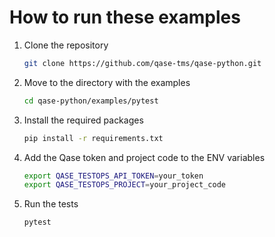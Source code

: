 # How to run these examples

1. Clone the repository

    ```bash
    git clone https://github.com/qase-tms/qase-python.git
    ```

2. Move to the directory with the examples

    ```bash
    cd qase-python/examples/pytest
    ```

3. Install the required packages

    ```bash
    pip install -r requirements.txt
    ```

4. Add the Qase token and project code to the ENV variables

    ```bash
    export QASE_TESTOPS_API_TOKEN=your_token
    export QASE_TESTOPS_PROJECT=your_project_code
    ```

5. Run the tests

    ```bash
    pytest
    ```
